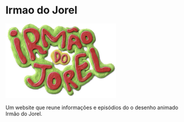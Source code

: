 # Irmao do Jorel


![alt text](https://raw.githubusercontent.com/plucenio/irmao_do_jorel_app/main/assets/image.png)

Um website que reune informações e episódios do o desenho animado Irmão do Jorel.
